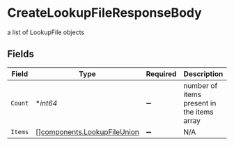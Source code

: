 # CreateLookupFileResponseBody

a list of LookupFile objects


## Fields

| Field                                                                      | Type                                                                       | Required                                                                   | Description                                                                |
| -------------------------------------------------------------------------- | -------------------------------------------------------------------------- | -------------------------------------------------------------------------- | -------------------------------------------------------------------------- |
| `Count`                                                                    | **int64*                                                                   | :heavy_minus_sign:                                                         | number of items present in the items array                                 |
| `Items`                                                                    | [][components.LookupFileUnion](../../models/components/lookupfileunion.md) | :heavy_minus_sign:                                                         | N/A                                                                        |